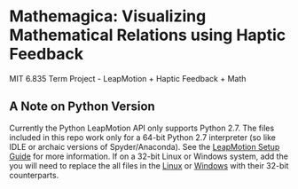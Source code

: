 # Mathemagica: Visualizing Mathematical Relations using Haptic Feedback
MIT 6.835 Term Project - LeapMotion + Haptic Feedback + Math

## A Note on Python Version
Currently the Python LeapMotion API only supports Python 2.7. The files included in this repo work only for a 64-bit Python 2.7 interpreter (so like IDLE or archaic versions of Spyder/Anaconda). See the [LeapMotion Setup Guide](https://developer.leapmotion.com/documentation/python/devguide/Project_Setup.html) for more information. If on a 32-bit Linux or Windows system, add the you will need to replace the all files in the [Linux](./lib/Linux) or [Windows](./lib/Windows) with their 32-bit counterparts.



